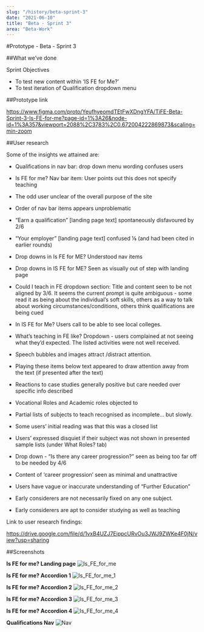 ```yaml
---
slug: "/history/beta-sprint-3"
date: "2021-06-10"
title: "Beta - Sprint 3"
area: "Beta-Work"
---
```


#Prototype - Beta - Sprint 3

##What we’ve done

Sprint Objectives

- To test new content within ‘IS FE for Me?’
- To test iteration of Qualification dropdown menu

##Prototype link

https://www.figma.com/proto/YeufhyeomdTEtFwXDngYFA/TiFE-Beta-Sprint-3-Is-FE-for-me?page-id=1%3A26&node-id=1%3A357&viewport=2088%2C3783%2C0.672004222869873&scaling=min-zoom

##User research

Some of the insights we attained are:

- Qualifications in nav bar:  drop down menu wording confuses users
- Is FE for me? Nav bar item: User points out this does not specify teaching
- The odd user unclear of the overall purpose of the site
- Order of nav bar items appears unproblematic
- “Earn a qualification” [landing page text] spontaneously disfavoured by 2/6
- “Your employer” [landing page text] confused ⅙ (and had been cited in earlier rounds)
- Drop downs in Is FE for ME? Understood nav items
- Drop downs in IS FE for ME? Seen as visually out of step with landing page
- Could I teach in FE dropdown section: Title and content seen to be not aligned by 3/6. It seems the current prompt is quite ambiguous - some read it as being about the individual’s soft skills, others as a way to talk about working circumstances/conditions, others think qualifications are being cued
- In IS FE for Me? Users call to be able to see local colleges.
- What’s teaching in FE like? Dropdown - users complained at not seeing what they’d expected. The listed activities were not well received. 
- Speech bubbles and images attract /distract attention.
- Playing these items below text appeared to draw attention away from the text (if presented after the text)
- Reactions to case studies generally positive  but care needed over specific info described
- Vocational Roles and Academic roles objected to
- Partial lists of subjects to teach recognised as incomplete… but slowly.
- Some users’ initial reading was that this was a closed list
- Users’ expressed disquiet if their subject was not shown in presented sample lists (under What Roles? tab)
- Drop down - “Is there any career progression?” seen as being too far off to be needed by 4/6
- Content of ‘career progression’ seen as minimal and unattractive

- Users have vague or inaccurate understanding of “Further Education”
- Early considerers are not necessarily fixed on any one subject. 
- Early considerers are apt to consider studying as well as teaching


Link to user research findings:

https://drive.google.com/file/d/1vxB4UZJ7EippcURvOu3JWJ9ZWKe4F0jN/view?usp=sharing

##Screenshots

**Is FE for me? Landing page**
![Is_FE_for_me](/images/beta-sprint-3/Is_FE_for_me.png)

**Is FE for me? Accordion 1**
![Is_FE_for_me_1](/images/beta-sprint-3/Is_FE_for_me_1.png)

**Is FE for me? Accordion 2**
![Is_FE_for_me_2](/images/beta-sprint-3/Is_FE_for_me_2.png)

**Is FE for me? Accordion 3**
![Is_FE_for_me_3](/images/beta-sprint-3/Is_FE_for_me_3.png)

**Is FE for me? Accordion 4**
![Is_FE_for_me_4](/images/beta-sprint-3/Is_FE_for_me_4.png)

**Qualifications Nav**
![Nav](/images/beta-sprint-3/Nav.png)
